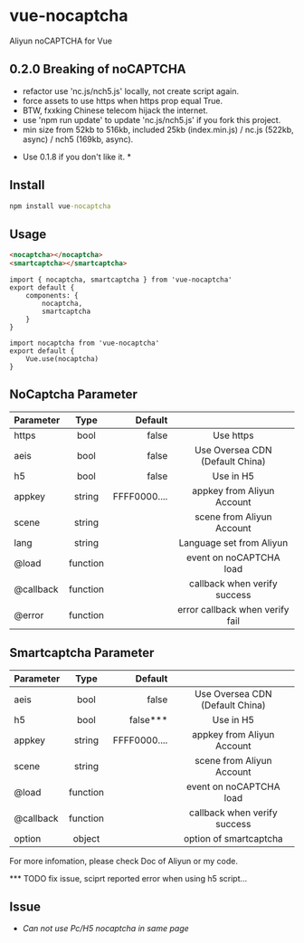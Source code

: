 # vue-nocaptcha
Aliyun noCAPTCHA for Vue

## 0.2.0 Breaking of noCAPTCHA

- refactor use 'nc.js/nch5.js' locally, not create script again.
- force assets to use https when https prop equal True.
- BTW, fxxking Chinese telecom hijack the internet.
- use 'npm run update' to update 'nc.js/nch5.js' if you fork this project.
- min size from 52kb to 516kb, included 25kb (index.min.js) / nc.js (522kb, async) / nch5 (169kb, async).

* Use 0.1.8 if you don't like it. *

## Install
```cmd
npm install vue-nocaptcha
```

## Usage
```html
<nocaptcha></nocaptcha>
<smartcaptcha></smartcaptcha>
```

```vue
import { nocaptcha, smartcaptcha } from 'vue-nocaptcha'
export default {
    components: {
        nocaptcha,
        smartcaptcha
    }
}
```

```vue
import nocaptcha from 'vue-nocaptcha'
export default {
    Vue.use(nocaptcha)
}
```

## NoCaptcha Parameter

|Parameter         | Type           | Default  | |
| ------------- |:-------------:| -----:|:-------------:|
| https     | bool | false | Use https                  |
| aeis      | bool | false | Use Oversea CDN (Default China) |
| h5      | bool      |  false | Use in H5|
| appkey | string      |    FFFF0000.... | appkey from Aliyun Account|
| scene | string      |     | scene from Aliyun Account|
| lang | string      |     | Language set from Aliyun|
| @load | function | | event on noCAPTCHA load |
| @callback | function | | callback when verify success |
| @error | function | | error callback when verify fail |

## Smartcaptcha Parameter

|Parameter         | Type           | Default  | |
| ------------- |:-------------:| -----:|:-------------:|
| aeis      | bool | false | Use Oversea CDN (Default China) |
| h5      | bool      |  false*** | Use in H5|
| appkey | string      |    FFFF0000.... | appkey from Aliyun Account|
| scene | string      |     | scene from Aliyun Account|
| @load | function | | event on noCAPTCHA load |
| @callback | function | | callback when verify success |
| option | object | | option of smartcaptcha |

For more infomation, please check Doc of Aliyun or my code.

*** TODO fix issue, sciprt reported error when using h5 script...

## Issue

- *Can not use Pc/H5 nocaptcha in same page*
